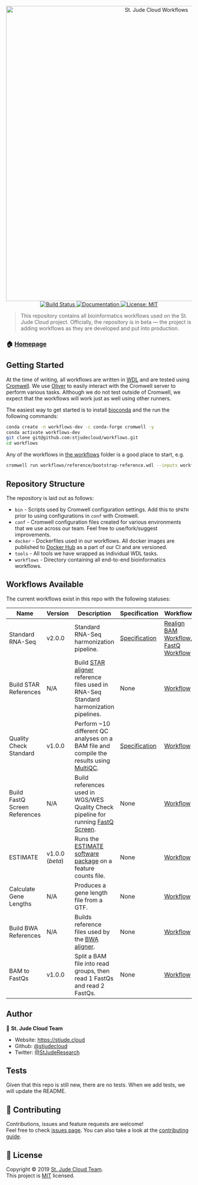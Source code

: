 <p align="center">
  <a href="https://github.com/stjudecloud/workflows"><img src="./docs/workflows-banner-flowchart.jpg" width="800" title="St. Jude Cloud Workflows"></a>
  <a href="https://actions-badge.atrox.dev/stjudecloud/workflows/goto">
    <img alt="Build Status" src="https://img.shields.io/endpoint.svg?url=https%3A%2F%2Factions-badge.atrox.dev%2Fstjudecloud%2Fworkflows%2Fbadge&style=flat" />
  </a>
  <a href="https://stjude.cloud/docs" target="_blank">
    <img alt="Documentation" src="https://img.shields.io/badge/documentation-yes-brightgreen.svg" />
  </a>
  <a href="https://github.com/stjudecloud/workflows/blob/master/LICENSE.md" target="_blank">
    <img alt="License: MIT" src="https://img.shields.io/badge/License-MIT-yellow.svg" />
  </a>
</p>

> This repository contains all bioinformatics workflows used on the St. Jude Cloud project. Officially, the repository is in beta — the project is adding workflows as they are developed and put into production.

### 🏠 [Homepage](https://stjude.cloud)

## Getting Started

At the time of writing, all workflows are written in [WDL][wdl] and are tested
using [Cromwell][cromwell]. We use [Oliver][oliver] to easily interact with the
Cromwell server to perform various tasks. Although we do not test outside of Cromwell, we
expect that the workflows will work just as well using other runners.

The easiest way to get started is to install [bioconda][bioconda] and the run the following commands:

```bash
conda create -n workflows-dev -c conda-forge cromwell -y
conda activate workflows-dev
git clone git@github.com:stjudecloud/workflows.git
cd workflows
```

Any of the workflows in [the workflows](https://github.com/stjudecloud/workflows/tree/master/workflows) folder is a good place to start, e.g.

```bash
cromwell run workflows/reference/bootstrap-reference.wdl --inputs workflows/reference/inputs.json
```

## Repository Structure

The repository is laid out as follows:

* `bin` - Scripts used by Cromwell configuration settings. Add this to `$PATH` prior to using configurations  in `conf` with Cromwell.
* `conf` - Cromwell configuration files created for various environments that we use across our team. Feel free to use/fork/suggest improvements.
* `docker` - Dockerfiles used in our workflows. All docker images are published to [Docker Hub](https://hub.docker.com/u/stjudecloud) as a part of our CI and are versioned.
* `tools` - All tools we have wrapped as individual WDL tasks.
* `workflows` - Directory containing all end-to-end bioinformatics workflows.

## Workflows Available

The current workflows exist in this repo with the following statuses:

| Name                          | Version         | Description                                                                                                                                           | Specification                                                                                         | Workflow                                                                                                                       | Status                                                                                                              |
| ----------------------------- | --------------- | ----------------------------------------------------------------------------------------------------------------------------------------------------- | ----------------------------------------------------------------------------------------------------- | ------------------------------------------------------------------------------------------------------------------------------ | ------------------------------------------------------------------------------------------------------------------- |
| Standard RNA-Seq              | v2.0.0          | Standard RNA-Seq harmonization pipeline.                                                                                                              | [Specification](https://stjudecloud.github.io/rfcs/0001-rnaseq-workflow-v2.0.html)                    | [Realign BAM Workflow](./workflows/rnaseq/rnaseq-standard.wdl), [FastQ Workflow](./workflows/rnaseq/rnaseq-standard-fastq.wdl) | ![In Production](https://img.shields.io/static/v1?label=Status&message=Production&color=green&style=flat-square)    |
| Build STAR References         | N/A             | Build [STAR aligner](https://github.com/alexdobin/STAR) reference files used in RNA-Seq Standard harmonization pipelines.                             | None                                                                                                  | [Workflow](./workflows/rnaseq/rnaseq-star-db-build.wdl)                                                                        | ![In Production](https://img.shields.io/static/v1?label=Status&message=Production&color=green&style=flat-square)    |
| Quality Check Standard        | v1.0.0          | Perform ~10 different QC analyses on a BAM file and compile the results using [MultiQC](https://multiqc.info/).                                       | [Specification](https://rfcs.stjude.cloud/branches/rfcs/qc-workflow/0002-quality-check-workflow.html) | [Workflow](./workflows/qc/quality-check-standard.wdl)                                                                          | ![In Production](https://img.shields.io/static/v1?label=Status&message=Production&color=green&style=flat-square)    |
| Build FastQ Screen References | N/A             | Build references used in WGS/WES Quality Check pipeline for running [FastQ Screen](https://www.bioinformatics.babraham.ac.uk/projects/fastq_screen/). | None                                                                                                  | [Workflow](./workflows/qc/make-qc-reference.wdl)                                                                               | ![In Production](https://img.shields.io/static/v1?label=Status&message=Production&color=green&style=flat-square)    |
| ESTIMATE                      | v1.0.0 (*beta*) | Runs the [ESTIMATE software package](https://bioinformatics.mdanderson.org/estimate/) on a feature counts file.                                       | None                                                                                                  | [Workflow](./workflows/rnaseq/ESTIMATE.wdl)                                                                                    | ![In Development](https://img.shields.io/static/v1?label=Status&message=Development&color=orange&style=flat-square) |
| Calculate Gene Lengths        | N/A             | Produces a gene length file from a GTF.                                                                                                               | None                                                                                                  | [Workflow](./workflows/rnaseq/calc-gene-lengths.wdl)                                                                           | ![In Production](https://img.shields.io/static/v1?label=Status&message=Production&color=green&style=flat-square)    |
| Build BWA References          | N/A             | Builds reference files used by the [BWA aligner](https://github.com/lh3/bwa).                                                                         | None                                                                                                  | [Workflow](./workflows/general/bwa-db-build.wdl)                                                                               | ![In Production](https://img.shields.io/static/v1?label=Status&message=Production&color=green&style=flat-square)    |
| BAM to FastQs                 | v1.0.0          | Split a BAM file into read groups, then read 1 FastQs and  read 2 FastQs.                                                                             | None                                                                                                  | [Workflow](./workflows/general/bam-to-fastqs.wdl)                                                                              | ![In Production](https://img.shields.io/static/v1?label=Status&message=Production&color=green&style=flat-square)    |

## Author

👤 **St. Jude Cloud Team**

* Website: https://stjude.cloud
* Github: [@stjudecloud](https://github.com/stjudecloud)
* Twitter: [@StJudeResearch](https://twitter.com/StJudeResearch)

## Tests

Given that this repo is still new, there are no tests. When we add tests, we will update the README.

## 🤝 Contributing

Contributions, issues and feature requests are welcome!<br />Feel free to check [issues page](https://github.com/stjudecloud/workflows/issues). You can also take a look at the [contributing guide](https://github.com/stjudecloud/workflows/blob/master/CONTRIBUTING.md).

## 📝 License

Copyright © 2019 [St. Jude Cloud Team](https://github.com/stjudecloud).<br />
This project is [MIT](https://github.com/stjudecloud/workflows/blob/master/LICENSE.md) licensed.

[wdl]: http://openwdl.org/
[cromwell]: https://github.com/broadinstitute/cromwell
[bioconda]: https://bioconda.github.io/
[oliver]: https://github.com/stjudecloud/oliver
